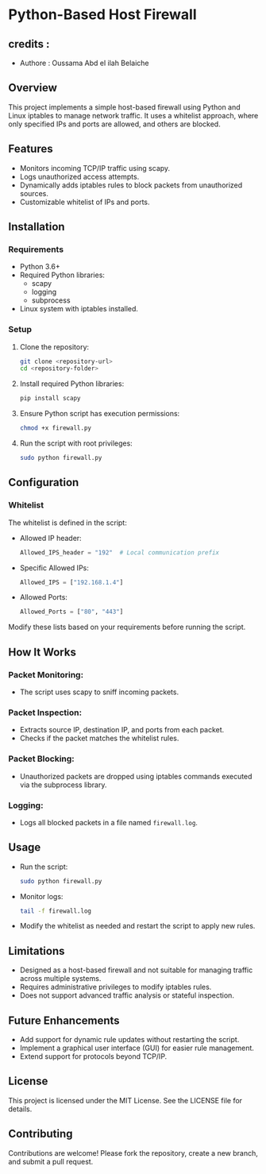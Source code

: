 
# Python-Based Host Firewall

## credits : 
 - Authore : Oussama Abd el ilah Belaiche

## Overview

This project implements a simple host-based firewall using Python and Linux iptables to manage network traffic. It uses a whitelist approach, where only specified IPs and ports are allowed, and others are blocked.

## Features

- Monitors incoming TCP/IP traffic using scapy.
- Logs unauthorized access attempts.
- Dynamically adds iptables rules to block packets from unauthorized sources.
- Customizable whitelist of IPs and ports.

## Installation

### Requirements

- Python 3.6+
- Required Python libraries:
  - scapy
  - logging
  - subprocess
- Linux system with iptables installed.

### Setup

1. Clone the repository:

   ```bash
   git clone <repository-url>
   cd <repository-folder>
   ```

2. Install required Python libraries:

   ```bash
   pip install scapy
   ```

3. Ensure Python script has execution permissions:

   ```bash
   chmod +x firewall.py
   ```

4. Run the script with root privileges:

   ```bash
   sudo python firewall.py
   ```

## Configuration

### Whitelist

The whitelist is defined in the script:

- Allowed IP header:

  ```python
  Allowed_IPS_header = "192"  # Local communication prefix
  ```

- Specific Allowed IPs:

  ```python
  Allowed_IPS = ["192.168.1.4"]
  ```

- Allowed Ports:

  ```python
  Allowed_Ports = ["80", "443"]
  ```

Modify these lists based on your requirements before running the script.

## How It Works

### Packet Monitoring:

- The script uses scapy to sniff incoming packets.

### Packet Inspection:

- Extracts source IP, destination IP, and ports from each packet.
- Checks if the packet matches the whitelist rules.

### Packet Blocking:

- Unauthorized packets are dropped using iptables commands executed via the subprocess library.

### Logging:

- Logs all blocked packets in a file named `firewall.log`.

## Usage

- Run the script:

  ```bash
  sudo python firewall.py
  ```

- Monitor logs:

  ```bash
  tail -f firewall.log
  ```

- Modify the whitelist as needed and restart the script to apply new rules.

## Limitations

- Designed as a host-based firewall and not suitable for managing traffic across multiple systems.
- Requires administrative privileges to modify iptables rules.
- Does not support advanced traffic analysis or stateful inspection.

## Future Enhancements

- Add support for dynamic rule updates without restarting the script.
- Implement a graphical user interface (GUI) for easier rule management.
- Extend support for protocols beyond TCP/IP.

## License

This project is licensed under the MIT License. See the LICENSE file for details.

## Contributing

Contributions are welcome! Please fork the repository, create a new branch, and submit a pull request.
```